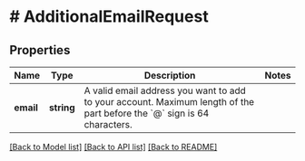 # # AdditionalEmailRequest

## Properties

Name | Type | Description | Notes
------------ | ------------- | ------------- | -------------
**email** | **string** | A valid email address you want to add to your account. Maximum length of the part before the &#x60;@&#x60; sign is 64 characters. | 

[[Back to Model list]](../../README.md#documentation-for-models) [[Back to API list]](../../README.md#documentation-for-api-endpoints) [[Back to README]](../../README.md)


